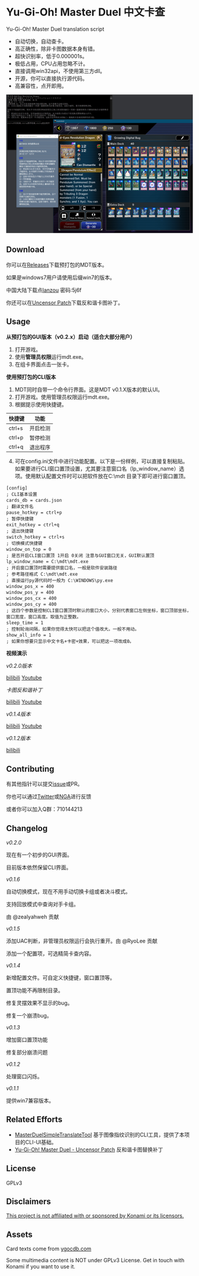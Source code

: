 # Yu-Gi-Oh! Master Duel 中文卡查

Yu-Gi-Oh! Master Duel translation script

* 自动切换，自动查卡。
* 高正确性，除非卡图数据本身有错。
* 超快识别率，低于0.000001s。
* 极低占用，CPU占用忽略不计。
* 直接调用win32api，不使用第三方dll。
* 开源，你可以直接执行源代码。
* 高兼容性，点开即用。

![MDT](https://github.com/SkywalkerJi/mdt/raw/master/IMG/gui.png "MDT GUI")

## Download

你可以在[Releases](https://github.com/SkywalkerJi/mdt/releases/latest)下载预打包的MDT版本。

如果是windows7用户请使用后缀win7的版本。

中国大陆下载点[lanzou](https://wwi.lanzouj.com/b0176jyjc) 密码:5j6f

你还可以在[Uncensor Patch](https://github.com/SkywalkerJi/mdt/releases/tag/v1.0.1-UncensorPatch)下载反和谐卡图补丁。

## Usage

**从预打包的GUI版本（v0.2.x）启动（适合大部分用户）**

1. 打开游戏。
2. 使用**管理员权限**运行mdt.exe。
3. 在组卡界面点击一张卡。

**使用预打包的CLI版本**

1. MDT同时自带一个命令行界面。这是MDT v0.1.X版本的默认UI。
2. 打开游戏。使用管理员权限运行mdt.exe。
3. 根据提示使用快捷键。

| 快捷键 | 功能     |
| ------ | -------- |
| ctrl+s | 开启检测 |
| ctrl+p | 暂停检测 |
| ctrl+q | 退出程序 |

4. 可在config.ini文件中进行功能配置。以下是一份样例，可以直接复制粘贴。
   如果要进行CLI窗口置顶设置，尤其要注意窗口名（lp_window_name）选项。使用默认配置文件时可以把软件放在C:\mdt 目录下即可进行窗口置顶。
```
[config] 
; CLI基本设置
cards_db = cards.json
; 翻译文件名
pause_hotkey = ctrl+p
; 暂停快捷键
exit_hotkey = ctrl+q
; 退出快捷键
switch_hotkey = ctrl+s
; 切换模式快捷键
window_on_top = 0
; 是否开启CLI窗口置顶 1开启 0关闭 注意与GUI窗口无关，GUI默认置顶
lp_window_name = C:\mdt\mdt.exe
; 开启窗口置顶时需要提供窗口名，一般是软件安装路径
; 参考路径格式 C:\mdt\mdt.exe
; 直接运行py源代码时一般为 C:\WINDOWS\py.exe
window_pos_x = 400
window_pos_y = 400
window_pos_cx = 400
window_pos_cy = 400
; 这四个参数是控制CLI窗口置顶时默认的窗口大小，分别代表窗口左侧坐标，窗口顶部坐标，窗口宽度，窗口高度。取值为正整数。
sleep_time = 1
; 控制轮询间隔，如果你觉得太快可以把这个值改大。一般不用动。
show_all_info = 1
; 如果你想要只显示中文卡名+卡密+效果，可以把这一项改成0。
```

**视频演示**

*v0.2.0版本*

[bilibili](https://www.bilibili.com/video/av466062188)   [Youtube](https://www.youtube.com/watch?v=Vav013Cx3BQ)

*卡图反和谐补丁*

[bilibili](https://www.bilibili.com/video/av765979539)   [Youtube](https://www.youtube.com/watch?v=ickw082Snwo)

*v0.1.4版本*

[bilibili](https://www.bilibili.com/video/av850928534)   [Youtube](https://www.youtube.com/watch?v=mx0KaT3cRsQ)

*v0.1.2版本*

[bilibili](https://www.bilibili.com/video/av593463793)

## Contributing

有其他指针可以提交[issue](https://github.com/SkywalkerJi/mdt/issues/new)或PR。

你也可以通过[Twitter](https://twitter.com/Skywalker_Ji)或[NGA](https://bbs.nga.cn/read.php?tid=30415633)进行反馈

或者你可以加入Q群：710144213

## Changelog

*v0.2.0*

现在有一个初步的GUI界面。

目前版本依然保留CLI界面。

*v0.1.6*

自动切换模式，现在不用手动切换卡组或者决斗模式。

支持回放模式中查询对手卡组。

由 @zealyahweh 贡献

*v0.1.5*

添加UAC判断，非管理员权限运行会执行重开。由 @RyoLee 贡献

添加一个配置项，可选精简卡查内容。

*v0.1.4*

新增配置文件。可自定义快捷键，窗口置顶等。

置顶功能不再限制目录。

修复灵摆效果不显示的bug。

修复一个崩溃bug。

*v0.1.3*

增加窗口置顶功能

修复部分崩溃问题

*v0.1.2*

处理窗口闪烁。

*v0.1.1*

提供win7兼容版本。

## Related Efforts

* [MasterDuelSimpleTranslateTool](https://github.com/PatchouliTC/MasterDuelSimpleTranslateTool) 基于图像指纹识别的CLI工具，提供了本项目的CLI-UI基础。
* [Yu-Gi-Oh! Master Duel - Uncensor Patch](https://www.youtube.com/watch?v=hXGVXXHT6us) 反和谐卡图替换补丁

## License

GPLv3

## Disclaimers

<ins>This project is not affiliated with or sponsored by Konami or its licensors.</ins>

## Assets

Card texts come from [ygocdb.com](https://ygocdb.com)

Some multimedia content is NOT under GPLv3 License. Get in touch with Konami if you want to use it.
